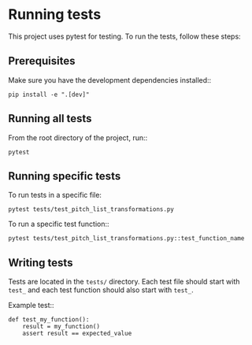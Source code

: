 Running tests
============

This project uses pytest for testing. To run the tests, follow these steps:

Prerequisites
------------

Make sure you have the development dependencies installed::

    pip install -e ".[dev]"

Running all tests
---------------

From the root directory of the project, run::

    pytest

Running specific tests
--------------------

To run tests in a specific file:

    pytest tests/test_pitch_list_transformations.py

To run a specific test function::

    pytest tests/test_pitch_list_transformations.py::test_function_name

Writing tests
-----------

Tests are located in the ``tests/`` directory. Each test file should start with ``test_`` and each test function should also start with ``test_``.

Example test::

    def test_my_function():
        result = my_function()
        assert result == expected_value

